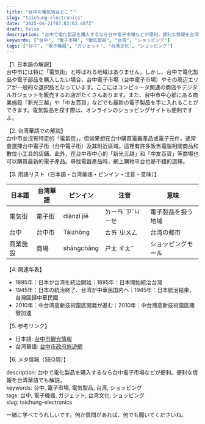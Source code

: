 ```yaml
---
title: "台中の電気街はどこ？"
slug: "taichung-electronics"
date: "2025-04-21T07:03:03.487Z"
draft: false
description: "台中で電化製品を購入するなら台中電子市場などが便利。便利な情報を台湾華語でも解説。"
keywords: ["台中", "電子市場", "電気製品", "台湾", "ショッピング"]
tags: ["台中", "電子機器", "ガジェット", "台湾文化", "ショッピング"]
---
```


【1. 日本語の解説】  
台中市には特に「電気街」と呼ばれる地域はありません。しかし、台中で電化製品や電子部品を購入したい場合、台中電子市場（台中電子市場）やその周辺エリアが一般的な選択肢となっています。ここにはコンピュータ関連の商店やデジタルガジェットを販売するお店がたくさんあります。また、台中市中心部にある商業施設「新光三越」や「中友百貨」などでも最新の電子製品を手に入れることができます。電気製品を探す際は、オンラインのショッピングサイトも便利ですよ。

【2. 台湾華語での解説】  
台中市並沒有特定的「電氣街」，但如果想在台中購買電器產品或電子元件，通常會選擇台中電子街（台中電子街）及其附近區域。這裡有許多販售電腦相關商品和數位小工具的店鋪。此外，在台中市中心的「新光三越」和「中友百貨」等商場也可以購買最新的電子產品。尋找電器產品時，網上購物平台也是不錯的選擇。

【3. 用語リスト（日本語・台湾華語・ピンイン・注音・意味）】  

| 日本語     | 台湾華語        | ピンイン   | 注音      | 意味             |
|------------|----------------|------------|-----------|------------------|
| 電気街     | 電子街         | diànzǐ jiē | ㄉㄧㄢˋㄗˇㄐㄧㄝ | 電子製品を扱う地域 |
| 台中      | 台中市         | Táizhōng | ㄊㄞˊㄓㄨㄥ | 台湾の都市      |
| 商業施設   | 商場           | shāngchǎng | ㄕㄤ ㄔㄤˇ | ショッピングモール |     

【4. 関連年表】  

- 1895年：日本が台湾を統治開始｜1895年：日本開始統治台灣
- 1945年：日本の統治終了、台湾が中華民国内へ｜1945年：日本統治結束，台灣回歸中華民國
- 2010年：中台湾高新技術園区開発が進む｜2010年：中台灣高新技術園區開發加速

【5. 参考リンク】  

- 日本語: [台中市観光情報](https://www.taichung.travel/ja)
- 台湾華語: [台中市政府旅遊網](https://www.taichung.travel/)

【6. メタ情報（SEO用）】  

description: 台中で電化製品を購入するなら台中電子市場などが便利。便利な情報を台湾華語でも解説。  
keywords: 台中, 電子市場, 電気製品, 台湾, ショッピング  
tags: 台中, 電子機器, ガジェット, 台湾文化, ショッピング  
slug: taichung-electronics

一緒に学べてうれしいです。何か質問があれば、何でも聞いてくださいね。